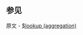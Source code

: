 ## 参见

原文 - [$lookup (aggregation)]( https://docs.mongodb.com/manual/reference/operator/aggregation/lookup/ )

